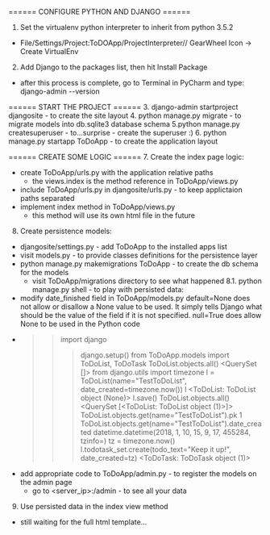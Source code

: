 ====== CONFIGURE PYTHON AND DJANGO ======
1. Set the virtualenv python interpreter to inherit from python 3.5.2
  + File/Settings/Project:ToDOApp/ProjectInterpreter// GearWheel Icon -> Create VirtualEnv
2. Add Django to the packages list, then hit Install Package
  + after this process is complete, go to Terminal in PyCharm and type: django-admin --version

====== START THE PROJECT ======
3. django-admin startproject djangosite - to create the site layout
4. python manage.py migrate - to migrate models into db.sqlite3 database schema
5.python manage.py createsuperuser - to...surprise - create the superuser :)
6. python manage.py startapp ToDoApp - to create the application layout

====== CREATE SOME LOGIC ======
7. Create the index page logic:
  + create ToDoApp/urls.py with the application relative paths
    - the views.index is the method reference in ToDoApp/views.py
  + include ToDoApp/urls.py in djangosite/urls.py - to keep applictaion paths separated
  + implement index method in ToDoApp/views.py
    - this method will use its own html file in the future
8. Create persistence models:
  + djangosite/settings.py - add ToDoApp to the installed apps list
  + visit models.py - to provide classes definitions for the persistence layer
  + python manage.py makemigrations ToDoApp - to create the db schema for the models
    - visit ToDoApp/migrations directory to see what happened
8.1. python manage.py shell - to play with persisted data:
  + modify date_finished field in ToDoApp/models.py
    default=None does not allow or disallow a None value to be used.
    It simply tells Django what should be the value of the field if it is not specified.
    null=True does allow None to be used in the Python code
  + >> import django
    >>> django.setup()
    >>> from ToDoApp.models import ToDoList, ToDoTask
    >>> ToDoList.objects.all()
    <QuerySet []>
    >>> from django.utils import timezone
    >>> l = ToDoList(name="TestToDoList", date_created=timezone.now())
    >>> l
    <ToDoList: ToDoList object (None)>
    >>> l.save()
    >>> ToDoList.objects.all()
    <QuerySet [<ToDoList: ToDoList object (1)>]>
    >>> ToDoList.objects.get(name="TestToDoList").pk
    1
    >>> ToDoList.objects.get(name="TestToDoList").date_created
    datetime.datetime(2018, 1, 10, 15, 9, 17, 455284, tzinfo=<UTC>)
    >>> tz = timezone.now()
    l.todotask_set.create(todo_text="Keep it up!", date_created=tz)
    <ToDoTask: ToDoTask object (1)>
    >>>
  + add appropriate code to ToDoApp/admin.py - to register the models on the admin page
    - go to <server_ip>:<port>/admin - to see all your data
9. Use persisted data in the index view method
  + still waiting for the full html template...

